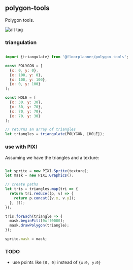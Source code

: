 ## polygon-tools

Polygon tools.

![alt tag](https://content.screencast.com/users/TimKnip/folders/Jing/media/501cc1bd-f6ef-43bc-adf5-fc7d9b6ae4f9/2017-04-22_1525.png)

### triangulation

```javascript

import {triangulate} from '@floorplanner/polygon-tools';

const POLYGON = [
  {x: 0, y: 0},
  {x: 100, y: 0},
  {x: 100, y: 100},
  {x: 0, y: 100}
];

const HOLE = [
  {x: 30, y: 30},
  {x: 30, y: 70},
  {x: 70, y: 70},
  {x: 70, y: 30}
];

// returns an array of triangles
let triangles = triangulate(POLYGON, [HOLE]);

```

### use with PIXI

Assuming we have the triangles and a texture:

```javascript

let sprite = new PIXI.Sprite(texture);
let mask = new PIXI.Graphics();

// create paths
let tris = triangles.map(tri => {
  return tri.reduce((p, v) => {
    return p.concat([v.x, v.y]);
  }, []);
});

tris.forEach(triangle => {
  mask.beginFill(0xff0000);
  mask.drawPolygon(triangle);
});

sprite.mask = mask;

```

### TODO

-  use points like ```[0, 0]``` instead of ```{x:0, y:0}```
